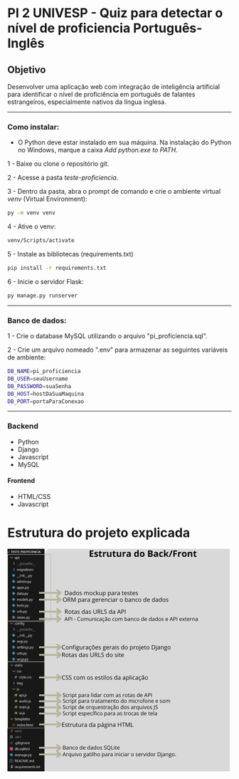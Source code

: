 # PI 2 UNIVESP - Quiz para detectar o nível de proficiencia Português-Inglês

## Objetivo
Desenvolver uma aplicação web com integração de inteligência artificial para identificar o nível de proficiência em português de falantes estrangeiros, especialmente nativos da língua inglesa.

----------------------------------------------------------

### Como instalar:

- O Python deve estar instalado em sua máquina. Na instalação do Python no Windows, marque a caixa *Add python.exe to PATH*.

1 - Baixe ou clone o repositório git.

2 - Acesse a pasta *teste-proficiencia*.

3 - Dentro da pasta, abra o prompt de comando e crie o ambiente virtual *venv* (Virtual Environment):
```bash
py -m venv venv
```

4 - Ative o venv:
```bash
venv/Scripts/activate
```

5 - Instale as bibliotecas (requirements.txt)
```bash
pip install -r requirements.txt
```

6 - Inicie o servidor Flask:
```bash
py manage.py runserver
```

----------------------------------------------------------

### Banco de dados:

1 - Crie o database MySQL utilizando o arquivo "pi_proficiencia.sql".

2 - Crie um arquivo nomeado ".env" para armazenar as seguintes variáveis de ambiente:
```bash 
DB_NAME=pi_proficiencia
DB_USER=seuUsername
DB_PASSWORD=suaSenha
DB_HOST=hostDaSuaMaquina
DB_PORT=portaParaConexao
```

----------------------------------------------------------

### Backend

- Python
- Django
- Javascript
- MySQL

#### Frontend

- HTML/CSS
- Javascript

# Estrutura do projeto explicada

![Estrutura da Página](static/img/estrutura_pagina.png)




